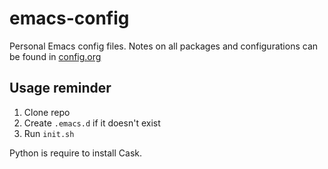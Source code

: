 # emacs-config
Personal Emacs config files. Notes on all packages and configurations can be found in [config.org](config.org)

## Usage reminder
1. Clone repo
2. Create `.emacs.d` if it doesn't exist
3. Run `init.sh`

Python is require to install Cask.
